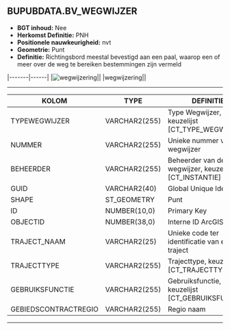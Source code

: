 ﻿## BUPUBDATA.BV_WEGWIJZER


* __BGT inhoud:__ Nee
* __Herkomst Definitie:__ PNH
* __Positionele nauwkeurigheid:__ nvt
* __Geometrie:__ Punt
* __Definitie:__ Richtingsbord meestal bevestigd aan een paal, waarop een of meer over de weg te bereiken bestemmingen zijn vermeld

|-------|------|
|![wegwijzering](wegwijzering.png)||
|wegwijzering||

***

|KOLOM                               |TYPE              |DEFINITIE|
|------                              |----              |-----    |
|TYPEWEGWIJZER                        |VARCHAR2(255)     |Type Wegwijzer, keuzelijst [CT_TYPE_WEGWIJZER]|
|NUMMER                              |VARCHAR2(255)     |Unieke nummer van wegwijzer|
|BEHEERDER                           |VARCHAR2(255)     |Beheerder van de wegwijzer, keuzelijst [CT_INSTANTIE]|
|GUID                                |VARCHAR2(40)      |Global Unique Identifier|
|SHAPE                          |ST_GEOMETRY      |Punt|
|ID                                  |NUMBER(10,0)      |Primary Key|
|OBJECTID                            |NUMBER(38,0)   |Interne ID ArcGIS|
|TRAJECT_NAAM                        |VARCHAR2(25)      |Unieke code ter identificatie van een traject|
|TRAJECTTYPE                         |VARCHAR2(255)    |Trajecttype, keuzelijst [CT_TRAJECTTYPE]|
|GEBRUIKSFUNCTIE                    |VARCHAR2(255)    |Gebruiksfunctie, keuzelijst [CT_GEBRUIKSFUNCTIE]|
|GEBIEDSCONTRACTREGIO                |VARCHAR2(255)  |Regio naam|


***

